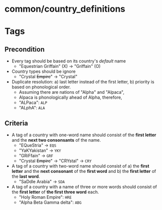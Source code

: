 # common/country_definitions

# Tags

## Precondition

- Every tag should be based on its country's *default* name
    - "Equestrian Griffain" (X) -> "Griffain" (O)
- Country types should be ignore
    - "Crystal ~~Empire~~" -> "Crystal"
- Duplicate resolution:
  a) last letter instead of the first letter,
  b) priority is based on phonological order.
    - Assuming there are nations of "Alpha" and "Alpaca",
    - Alpaca is phonologically ahead of Alpha, therefore,
    - "ALPaca": `ALP`
    - "ALphA": `ALA`

## Criteria

- A tag of a country with one-word name should consist of
  the **first letter** and the **next two consonsants** of the name.
    - "EQueStria" -> `EQS`
    - "YaKYakistan" -> `YKY`
    - "GRiFfain" -> `GRF`
    - "Crystal ~~Empire~~" -> "CRYstal" -> `CRY`
- A tag of a country with two-word name should consist of
  a) the **first letter** and the **next consonant** of the **first word** and
  b) the **first letter** of the **last word**.
    - "SaDdle Arabia" -> `SDA`
- A tag of a country with a name of three or more words should consist of
  the **first letter** of **the first three word** each.
    - "Holy Roman Empire": `HRE`
    - "Alpha Beta Gamma delta": `ABG`
    <!-- No good example for now -->

